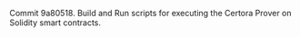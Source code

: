 Commit 9a80518.                    Build and Run scripts for executing the Certora Prover on Solidity smart contracts.